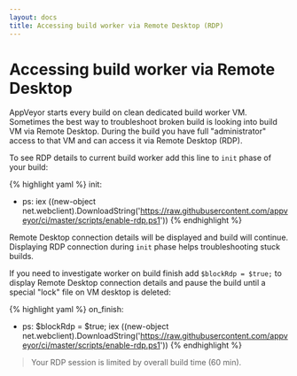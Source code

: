 ```yaml
---
layout: docs
title: Accessing build worker via Remote Desktop (RDP)
---
```


# Accessing build worker via Remote Desktop

AppVeyor starts every build on clean dedicated build worker VM. Sometimes the best way to troubleshoot broken build is looking into build VM via Remote Desktop. During the build you have full "administrator" access to that VM and can access it via Remote Desktop (RDP).

To see RDP details to current build worker add this line to `init` phase of your build:

{% highlight yaml %}
init:
- ps: iex ((new-object net.webclient).DownloadString('https://raw.githubusercontent.com/appveyor/ci/master/scripts/enable-rdp.ps1'))
{% endhighlight %}

Remote Desktop connection details will be displayed and build will continue. Displaying RDP connection during `init` phase helps troubleshooting stuck builds.


If you need to investigate worker on build finish add `$blockRdp = $true;` to display Remote Desktop connection details and pause the build until a special "lock" file on VM desktop is deleted:

{% highlight yaml %}
on_finish:
- ps: $blockRdp = $true; iex ((new-object net.webclient).DownloadString('https://raw.githubusercontent.com/appveyor/ci/master/scripts/enable-rdp.ps1'))
{% endhighlight %}

> Your RDP session is limited by overall build time (60 min).
